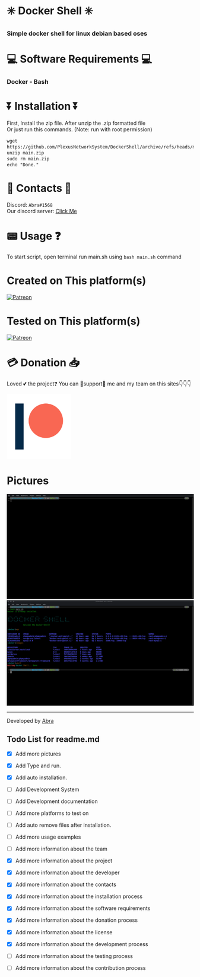 
# :eight_spoked_asterisk: Docker Shell :eight_spoked_asterisk:
### Simple docker shell for linux debian based oses
# :computer: Software Requirements :computer:
### Docker - Bash  

# :arrow_double_down: Installation :arrow_double_down:
First, Install the zip file. After unzip the .zip formatted file<br/>
Or just run this commands. (Note: run with root permission)
```
wget https://github.com/PlexusNetworkSystem/DockerShell/archive/refs/heads/main.zip
unzip main.zip
sudo rm main.zip
echo "Done."
```

# :satellite: Contacts :satellite:
Discord: `Abra#1568`<br />
Our discord server: [Click Me](https://discord.gg/R6fVaQS5We "Click Me")

# :pager: Usage :question:
To start script, open terminal run main.sh using ``` bash main.sh ``` command

# Created on This platform(s)

<a href="https://linuxmint.com/" target="_blank"><img src="https://linuxmint.com/web/img/logo-mono.svg" alt="Patreon" height="174" width="310"></a></br>

# Tested on This platform(s)

<a href="https://linuxmint.com/" target="_blank"><img src="https://linuxmint.com/web/img/logo-mono.svg" alt="Patreon" height="174" width="310"></a></br>

# :credit_card: Donation :inbox_tray:

Loved :two_hearts: the project:question: You can :star2:support:star2: me and my team on this sites:point_down::point_down::point_down:

<a href="https://www.patreon.com/plexusnetworksystem" target="_blank"><img src="https://raw.githubusercontent.com/PlexusNetworkSystem/PlexusNetworkSystem/main/patreon.png" alt="Patreon" height="174" width="174"></a></br>

# Pictures
![plot](https://raw.githubusercontent.com/PlexusNetworkSystem/DockerShell/main/pictures/v1.gif)
![plot](https://raw.githubusercontent.com/PlexusNetworkSystem/DockerShell/main/pictures/dockershellv1.png)


------------ 
Developed by [Abra](https://github.com/the-abra "Abra")



 

## Todo List for readme.md

- [x] Add more pictures
- [x] Add Type and run.
- [x] Add auto installation.
- [ ] Add Development System
- [ ] Add Development documentation
- [ ] Add more platforms to test on
- [ ] Add auto remove files after installation.
- [ ] Add more usage examples
- [ ] Add more information about the team
- [x] Add more information about the project
- [x] Add more information about the developer
- [x] Add more information about the contacts
- [x] Add more information about the installation process
- [x] Add more information about the software requirements
- [x] Add more information about the donation process
- [x] Add more information about the license

- [x] Add more information about the development process
- [ ] Add more information about the testing process
- [ ] Add more information about the contribution process
